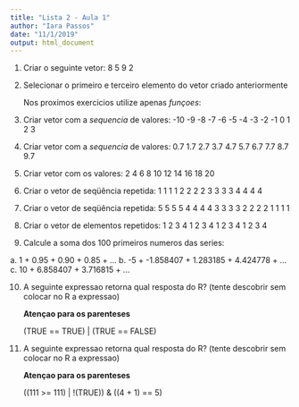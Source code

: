 ```yaml
---
title: "Lista 2 - Aula 1"
author: "Iara Passos"
date: "11/1/2019"
output: html_document
---
```

1. Criar o seguinte vetor: 8 5 9 2

2. Selecionar o primeiro e terceiro elemento do vetor criado anteriormente


    Nos proximos exercicios utilize apenas *funçoes*:

3. Criar vetor com a *sequencia* de valores: -10  -9  -8  -7  -6  -5  -4  -3  -2  -1   0   1   2   3

4. Criar vetor com a *sequencia* de valores: 0.7 1.7 2.7 3.7 4.7 5.7 6.7 7.7 8.7 9.7 

5. Criar vetor com os valores: 2  4  6  8 10 12 14 16 18 20

6. Criar o vetor de seqüência repetida: 1 1 1 1 2 2 2 2 3 3 3 3 4 4 4 4

7. Criar o vetor de seqüência repetida: 5 5 5 5 4 4 4 4 3 3 3 3 2 2 2 2 1 1 1 1

8. Criar o vetor de elementos repetidos: 1 2 3 4 1 2 3 4 1 2 3 4 1 2 3 4

9. Calcule a soma dos 100 primeiros numeros das series:

  a. 1 + 0.95 + 0.90 + 0.85 + ...
  b. -5  + -1.858407 + 1.283185 + 4.424778 + ...
  c. 10 + 6.858407  + 3.716815  + ...
  
10. A seguinte expressao retorna qual resposta do R? (tente descobrir sem colocar no R a expressao)

    **Atençao para os parenteses**

    (TRUE == TRUE) | (TRUE == FALSE)

11. A seguinte expressao retorna qual resposta do R? (tente descobrir sem colocar no R a expressao)

    **Atençao para os parenteses**

    ((111 >= 111) | !(TRUE)) & ((4 + 1) == 5)


